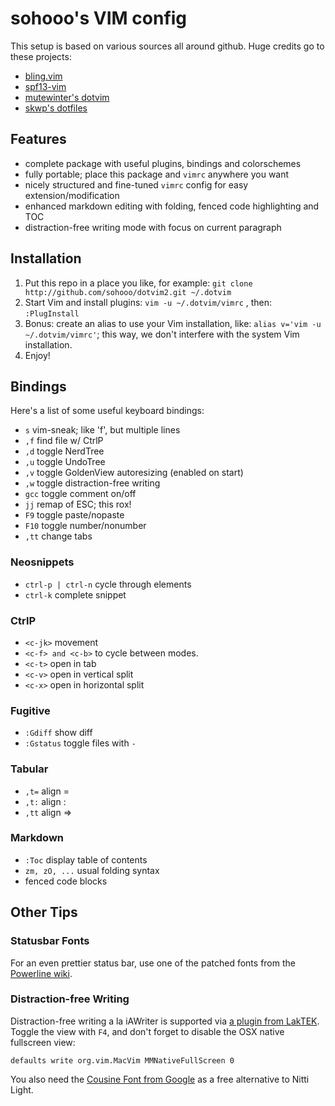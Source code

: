 # sohooo's VIM config

This setup is based on various sources all around github. Huge credits go to these projects:

- [bling.vim](https://github.com/bling/dotvim)
- [spf13-vim](https://github.com/spf13/spf13-vim)
- [mutewinter's dotvim](https://github.com/mutewinter/dot_vim)
- [skwp's dotfiles](https://github.com/skwp/dotfiles)


## Features

- complete package with useful plugins, bindings and colorschemes
- fully portable; place this package and `vimrc` anywhere you want
- nicely structured and fine-tuned `vimrc` config for easy extension/modification
- enhanced markdown editing with folding, fenced code highlighting and TOC
- distraction-free writing mode with focus on current paragraph


## Installation

1. Put this repo in a place you like, for example: `git clone http://github.com/sohooo/dotvim2.git ~/.dotvim`
2. Start Vim and install plugins: `vim -u ~/.dotvim/vimrc` , then: `:PlugInstall`
3. Bonus: create an alias to use your Vim installation, like: `alias v='vim -u ~/.dotvim/vimrc'`; this way, we don't interfere with the system Vim installation.
4. Enjoy!


## Bindings

Here's a list of some useful keyboard bindings:

* `s`       vim-sneak; like 'f', but multiple lines
* `,f`      find file w/ CtrlP
* `,d`      toggle NerdTree
* `,u`      toggle UndoTree
* `,v`      toggle GoldenView autoresizing (enabled on start)
* `,w`      toggle distraction-free writing
* `gcc`     toggle comment on/off
* `jj`      remap of ESC; this rox!
* `F9`      toggle paste/nopaste
* `F10`     toggle number/nonumber
* `,tt`     change tabs


### Neosnippets

* `ctrl-p | ctrl-n`  cycle through elements
* `ctrl-k`           complete snippet


### CtrlP

* `<c-jk>`  movement
* `<c-f> and <c-b>` to cycle between modes.
* `<c-t>`   open in tab
* `<c-v>`   open in vertical split
* `<c-x>`   open in horizontal split


### Fugitive

* `:Gdiff`    show diff
* `:Gstatus`  toggle files with `-`


### Tabular

* `,t=`  align =
* `,t:`  align :
* `,tt`  align =>


### Markdown

* `:Toc`  display table of contents
* `zm, zO, ...`  usual folding syntax
*  fenced code blocks


## Other Tips

### Statusbar Fonts
For an even prettier status bar, use one of the patched fonts from the [Powerline wiki](https://github.com/Lokaltog/vim-powerline/wiki/Patched-fonts).


### Distraction-free Writing
Distraction-free writing a la iAWriter is supported via [a plugin from LakTEK](http://laktek.com/2012/09/05/distraction-free-writing-with-vim/). Toggle the view with `F4`, and don't forget to disable the OSX native fullscreen view:

    defaults write org.vim.MacVim MMNativeFullScreen 0

You also need the [Cousine Font from Google](http://www.fontsquirrel.com/fonts/cousine) as a free alternative to Nitti Light.
